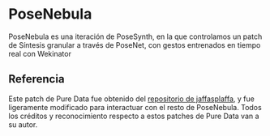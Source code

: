 # PoseNebula

PoseNebula es una iteración de PoseSynth, en la que controlamos un patch de Síntesis granular a través de PoseNet, con gestos entrenados en tiempo real con Wekinator

## Referencia
Este patch de Pure Data fue obtenido del [repositorio de jaffasplaffa](https://github.com/jaffasplaffa/Pure-data-patches), y fue ligeramente modificado para interactuar con el resto de PoseNebula. Todos los créditos y reconocimiento respecto a estos patches de Pure Data van a su autor.